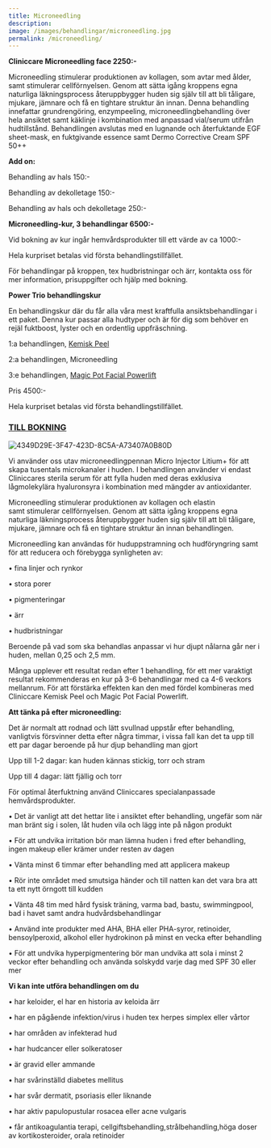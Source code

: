 ```yaml
---
title: Microneedling
description:
image: /images/behandlingar/microneedling.jpg
permalink: /microneedling/
---
```


**Cliniccare Microneedling face 2250:-**

Microneedling stimulerar produktionen av kollagen, som avtar med ålder, samt stimulerar cellförnyelsen. Genom att sätta igång kroppens egna naturliga läkningsprocess återuppbygger huden sig själv till att bli tåligare, mjukare, jämnare och få en tightare struktur än innan. Denna behandling innefattar grundrengöring, enzympeeling, microneedlingbehandling över hela ansiktet samt käklinje i kombination med anpassad vial/serum utifrån hudtillstånd. Behandlingen avslutas med en lugnande och återfuktande EGF sheet-mask, en fuktgivande essence samt Dermo Corrective Cream SPF 50++

**Add on:**

Behandling av hals 150:-

Behandling av dekolletage 150:-

Behandling av hals och dekolletage 250:-

**Microneedling-kur, 3 behandlingar 6500:-**

Vid bokning av kur ingår hemvårdsprodukter till ett värde av ca 1000:-

Hela kurpriset betalas vid första behandlingstillfället.

För behandlingar på kroppen, tex hudbristningar och ärr, kontakta oss för mer information, prisuppgifter och hjälp med bokning.

**Power Trio behandlingskur**

En behandlingskur där du får alla våra mest kraftfulla ansiktsbehandlingar i ett paket. Denna kur passar alla hudtyper och är för dig som behöver en rejäl fuktboost, lyster och en ordentlig uppfräschning.

1:a behandlingen, [Kemisk Peel](http://pipershudvard.com/kemisk-peel/)

2:a behandlingen, Microneedling

3:e behandlingen, [Magic Pot Facial Powerlift](http://pipershudvard.com/ansiktsbehandlingar-magic-pot/)

Pris 4500:-

Hela kurpriset betalas vid första behandlingstillfället.


### [TILL BOKNING](/bokning/)


![4349D29E-3F47-423D-8C5A-A73407A0B80D](https://pipershudvard.files.wordpress.com/2018/01/4349d29e-3f47-423d-8c5a-a73407a0b80d.jpeg?w=450)

Vi använder oss utav microneedlingpennan Micro Injector Litium+ för att skapa tusentals microkanaler i huden. I behandlingen använder vi endast Cliniccares sterila serum för att fylla huden med deras exklusiva lågmolekylära hyaluronsyra i kombination med mängder av antioxidanter.

Microneedling stimulerar produktionen av kollagen och elastin samt stimulerar cellförnyelsen. Genom att sätta igång kroppens egna naturliga läkningsprocess återuppbygger huden sig själv till att bli tåligare, mjukare, jämnare och få en tightare struktur än innan behandlingen.

Microneedling kan användas för huduppstramning och hudföryngring samt för att reducera och förebygga synligheten av:

• fina linjer och rynkor

• stora porer

• pigmenteringar

• ärr

• hudbristningar

Beroende på vad som ska behandlas anpassar vi hur djupt nålarna går ner i huden, mellan 0,25 och 2,5 mm.

Många upplever ett resultat redan efter 1 behandling, för ett mer varaktigt resultat rekommenderas en kur på 3-6 behandlingar med ca 4-6 veckors mellanrum. För att förstärka effekten kan den med fördel kombineras med Cliniccare Kemisk Peel och Magic Pot Facial Powerlift.

**Att tänka på efter microneedling:**

Det är normalt att rodnad och lätt svullnad uppstår efter behandling, vanligtvis försvinner detta efter några timmar, i vissa fall kan det ta upp till ett par dagar beroende på hur djup behandling man gjort

Upp till 1-2 dagar: kan huden kännas stickig, torr och stram

Upp till 4 dagar: lätt fjällig och torr

För optimal återfuktning använd Cliniccares specialanpassade hemvårdsprodukter.

• Det är vanligt att det hettar lite i ansiktet efter behandling, ungefär som när man bränt sig i solen, låt huden vila och lägg inte på någon produkt

• För att undvika irritation bör man lämna huden i fred efter behandling, ingen makeup eller krämer under resten av dagen

• Vänta minst 6 timmar efter behandling med att applicera makeup

• Rör inte området med smutsiga händer och till natten kan det vara bra att ta ett nytt örngott till kudden

• Vänta 48 tim med hård fysisk träning, varma bad, bastu, swimmingpool, bad i havet samt andra hudvårdsbehandlingar

• Använd inte produkter med AHA, BHA eller PHA-syror, retinoider, bensoylperoxid, alkohol eller hydrokinon på minst en vecka efter behandling

• För att undvika hyperpigmentering bör man undvika att sola i minst 2 veckor efter behandling och använda solskydd varje dag med SPF 30 eller mer

**Vi kan inte utföra behandlingen om du**

• har keloider, el har en historia av keloida ärr

• har en pågående infektion/virus i huden tex herpes simplex eller vårtor

• har områden av infekterad hud

• har hudcancer eller solkeratoser

• är gravid eller ammande

• har svårinställd diabetes mellitus

• har svår dermatit, psoriasis eller liknande

• har aktiv papulopustular rosacea eller acne vulgaris

• får antikoagulantia terapi, cellgiftsbehandling,strålbehandling,höga doser av kortikosteroider, orala retinoider
